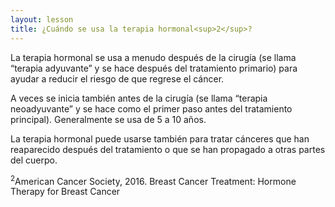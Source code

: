 ```yaml
---
layout: lesson
title: ¿Cuándo se usa la terapia hormonal<sup>2</sup>? 
---
```


La terapia hormonal se usa a menudo después de la cirugía (se llama “terapia adyuvante” y se hace después del tratamiento primario) para ayudar a reducir el riesgo de que regrese el cáncer.

A veces se inicia también antes de la cirugía (se llama “terapia neoadyuvante” y se hace como el primer paso antes del tratamiento principal). Generalmente se usa de 5 a 10 años. 

La terapia hormonal puede usarse también para tratar cánceres que han reaparecido después del tratamiento o que se han propagado a otras partes del cuerpo.

<sup>2</sup>American Cancer Society, 2016. Breast Cancer Treatment: Hormone Therapy for Breast Cancer

